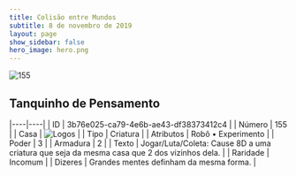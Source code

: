 ```yaml
---
title: Colisão entre Mundos
subtitle: 8 de novembro de 2019
layout: page
show_sidebar: false
hero_image: hero.png
---
```


![155](https://cdn.keyforgegame.com/media/card_front/pt/452_155_7V6W4RRJH964_pt.png)

## Tanquinho de Pensamento

|----|----|
| ID | 3b76e025-ca79-4e6b-ae43-df38373412c4 |
| Número | 155 |
| Casa | ![Logos](https://archonarcana.com/images/thumb/c/ce/Logos.png/22px-Logos.png "Logos") |
| Tipo | Criatura |
| Atributos | Robô • Experimento |
| Poder | 3 |
| Armadura | 2 |
| Texto | Jogar/Luta/Coleta: Cause 8D a uma criatura que seja da mesma casa que 2 dos vizinhos dela. |
| Raridade | Incomum |
| Dizeres | Grandes mentes definham da mesma forma. |
